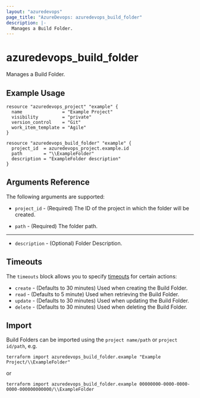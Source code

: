 ```yaml
---
layout: "azuredevops"
page_title: "AzureDevops: azuredevops_build_folder"
description: |-
  Manages a Build Folder.
---
```


# azuredevops_build_folder

Manages a Build Folder.

## Example Usage

```hcl
resource "azuredevops_project" "example" {
  name               = "Example Project"
  visibility         = "private"
  version_control    = "Git"
  work_item_template = "Agile"
}

resource "azuredevops_build_folder" "example" {
  project_id  = azuredevops_project.example.id
  path        = "\\ExampleFolder"
  description = "ExampleFolder description"
}
```

## Arguments Reference

The following arguments are supported:

* `project_id` - (Required) The ID of the project in which the folder will be created.

* `path` - (Required) The folder path.

---

* `description` - (Optional) Folder Description.

## Timeouts

The `timeouts` block allows you to specify [timeouts](https://developer.hashicorp.com/terraform/language/resources/syntax#operation-timeouts) for certain actions:

* `create` - (Defaults to 30 minutes) Used when creating the Build Folder.
* `read` - (Defaults to 5 minute) Used when retrieving the Build Folder.
* `update` - (Defaults to 30 minutes) Used when updating the Build Folder.
* `delete` - (Defaults to 30 minutes) Used when deleting the Build Folder.

## Import

Build Folders can be imported using the `project name/path` or `project id/path`, e.g.

```shell
terraform import azuredevops_build_folder.example "Example Project/\\ExampleFolder"
```

or

```shell
terraform import azuredevops_build_folder.example 00000000-0000-0000-0000-000000000000/\\ExampleFolder
```

